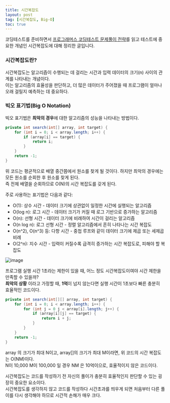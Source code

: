```yaml
---
title: 시간복잡도
layout: post
tag: [시간복잡도, Big-O]
toc: true
---
```


코딩테스트를 준비하면서 [프로그래머스 코딩테스트 문제풀이 전략](https://product.kyobobook.co.kr/detail/S000200928002)를 읽고 테스트에 중요한 개념인 시간복잡도에 대해 정리한 글입니다.

### 시간복잡도란?

시간복잡도는 알고리즘이 수행되는 데 걸리는 시간과 입력 데이터의 크기(n) 사이의 관계를 나타내는 개념이다.    
이는 알고리즘의 효율성을 판단하고, 더 많은 데이터가 주어졌을 때 프로그램이 얼마나 오래 걸릴지 예측하는 데 중요하다.

### 빅오 표기법(Big O Notation)
빅오 표기법은 **최악의 경우**에 대한 알고리즘의 성능을 나타내는 방법이다.   

```java
private int search(int[] array, int target) {
    for (int i = 0; i < array.length; i++) {
        if (array[i] == target) {
            return i;
        }
    }
    return -1;
}
```
위 코드는 평균적으로 배열 중간쯤에서 원소를 찾게 될 것이다. 
하지만 최악의 경우에는 모든 원소를 순회한 후 원소를 찾게 된다.  
즉 전체 배열을 순회하므로 O(N)의 시간 복잡도를 갖게 된다.       

주로 사용하는 표기법은 다음과 같다:

- O(1): 상수 시간 - 데이터 크기에 상관없이 일정한 시간에 실행되는 알고리즘  
- O(log n): 로그 시간 - 데이터 크기가 커질 때 로그 기반으로 증가하는 알고리즘
- O(n): 선형 시간 - 데이터 크기에 비례하여 시간이 걸리는 알고리즘   
- O(n log n): 로그 선형 시간 - 정렬 알고리즘에서 흔히 나타나는 시간 복잡도  
- O(n^2), O(n^3) 등: 다항 시간 - 중첩 루프와 같이 데이터 크기에 제곱 또는 세제곱 비례   
- O(2^n): 지수 시간 - 입력이 커질수록 급격히 증가하는 시간 복잡도로, 피해야 할 복잡도

![image](https://github.com/user-attachments/assets/a242ea12-2ba0-4583-8c14-8fa445150d85)

프로그램 실행 시간 1초라는 제한이 있을 때, 어느 정도 시간복잡도이여야 시간 제한을 만족할 수 있을까?     
**최악의 상황** 이라고 가정할 때, **1억**이 넘지 않는다면 실행 시간이 1초보다 빠른 충분히 효율적인 코드이다.


```java
private int search(int[][] array, int target) {
    for (int i = 0; i < array.length; i++) {
        for (int j = 0 j < array[i].length; j++) {
            if (array[i][j] == target) {
                return i + j;
            }   
        }
    }
    return -1;
}
```
array 의 크기가 최대 N이고, array[]의 크기가 최대 M이라면, 위 코드의 시간 복잡도는 O(NM)이다.   
N이 10,000 M이 100,000 일 경우 NM 은 10억이으로, 효율적이지 않은 코드이다.  

시간복잡도는 코드를 작성하기 전 자신의 풀이가 충분히 효율적인지 판단할 수 있는 굉장히 중요한 요소이다.  
시간복잡도를 생각하지 않고 코드를 작성하다 시간초과를 띄우게 되면 처음부터 다른 풀이를 다시 생각해야 하므로 시간적 손해가 매우 크다.